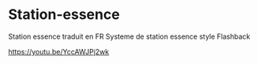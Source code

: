 # Station-essence
Station essence traduit en FR Systeme de station essence style Flashback

https://youtu.be/YccAWJPj2wk
